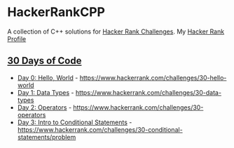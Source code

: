 # HackerRankCPP
A collection of C++ solutions for [Hacker Rank Challenges](https://www.hackerrank.com). My [Hacker Rank Profile](https://www.hackerrank.com/sbashar)

## [30 Days of Code](https://www.hackerrank.com/domains/tutorials/30-days-of-code)
* [Day 0: Hello, World](ThirtyDaysOfCode/HelloWorld) - https://www.hackerrank.com/challenges/30-hello-world
* [Day 1: Data Types](ThirtyDaysOfCode/DataTypes) - https://www.hackerrank.com/challenges/30-data-types
* [Day 2: Operators](ThirtyDaysOfCode/Operators) - https://www.hackerrank.com/challenges/30-operators
* [Day 3: Intro to Conditional Statements]() - https://www.hackerrank.com/challenges/30-conditional-statements/problem
